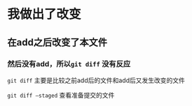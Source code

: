 # 我做出了改变

## 在add之后改变了本文件

### 然后没有add，所以`git diff` 没有反应

`git diff` 主要是比较之前add后的文件和add后又发生改变的文件

`git diff —staged` 查看准备提交的文件